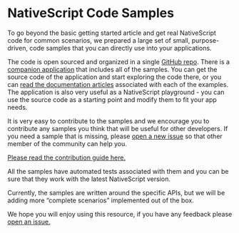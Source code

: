 # NativeScript Code Samples

To go beyond the basic getting started article and get real NativeScript code for common scenarios, we prepared a large set of small, purpose-driven, code samples that you can directly use into your applications.

The code is open sourced and organized in a single [GitHub repo](https://www.google.com/url?q=https://github.com/NativeScript/nativescript-sdk-examples-ng&sa=D&ust=1473249345186000&usg=AFQjCNFdvshu_vxYVHzKxTTQBbwAm1mc2Q). There is a [companion application](https://www.google.com/url?q=https://github.com/NativeScript/nativescript-sdk-examples-ng/tree/master/app&sa=D&ust=1473249345186000&usg=AFQjCNGw0fNe7XODxaHFa69hDpyuUT2ePA) that includes all of the samples. You can get the source code of the application and start exploring the code there, or you can [read the documentation  articles](https://www.google.com/url?q=http://docs.nativescript.org/angular/sdk-examples/overview.html&sa=D&ust=1473249345186000&usg=AFQjCNFZrSTFZk-14uF3eRT39IMBfg4eWw) associated with each of the examples. The application is also very useful as a NativeScript playground - you can use the source code as a starting point and modify them to fit your app needs.

It is very easy to contribute to the samples and we encourage you to contribute any samples you think that will be useful for other developers. If you need a sample that is missing, please [open a new issue](https://www.google.com/url?q=https://github.com/NativeScript/nativescript-sdk-examples-ng/issues&sa=D&ust=1473249345187000&usg=AFQjCNFoVrACBRdhtrCqeuKo9Py4VZTU6w) so that other member of the community can help you.

[Please read the contribution guide here.](https://www.google.com/url?q=https://github.com/NativeScript/nativescript-sdk-examples-ng/blob/master/CONTRIBUTE.md&sa=D&ust=1473249345188000&usg=AFQjCNEjnwzoQ_gHSxS0rYdE5p1CPZGf6A)

All the samples have automated tests associated with them and you can be sure that they work with the latest NativeScript version.

Currently, the samples are written around the specific APIs, but we will be adding more “complete scenarios” implemented out of the box.

We hope you will enjoy using this resource, if you have any feedback please [open an issue.](https://www.google.com/url?q=https://github.com/NativeScript/nativescript-sdk-examples-ng/issues&sa=D&ust=1473249345189000&usg=AFQjCNGFYRJHE_HTzp1dSKpEVkAetwrGJg)
